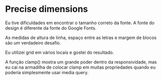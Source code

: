 # Precise dimensions

Eu tive dificuldades em encontrar o tamanho correto da fonte. A fonte do design é diferente da fonte do Google Fonts.

As medidas de altura de linha, espaço entre as letras e margem de blocos são um verdadeiro desafio.

Eu utilizei grid em vários locais e gostei do resultado.

A função clamp() mostra um grande poder dentro da responsividade, mas eu cai na armadilha de colocar clamp em muitas propriedades quando eu poderia simplesmente usar media query.